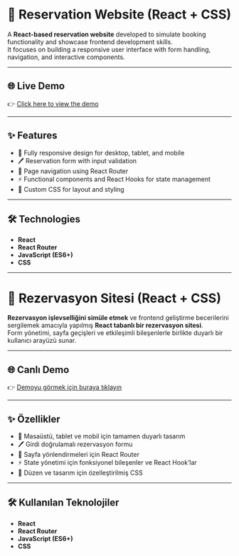 # 🏨 Reservation Website (React + CSS)

A **React-based reservation website** developed to simulate booking functionality and showcase frontend development skills.  
It focuses on building a responsive user interface with form handling, navigation, and interactive components.  

---

## 🌐 Live Demo
👉 [Click here to view the demo](https://reservation-websitesi.netlify.app/)  

---

## ✨ Features
- 📱 Fully responsive design for desktop, tablet, and mobile  
- 🖊️ Reservation form with input validation  
- 🔀 Page navigation using React Router  
- ⚡ Functional components and React Hooks for state management  
- 🎨 Custom CSS for layout and styling  

---

## 🛠️ Technologies
- **React**  
- **React Router**  
- **JavaScript (ES6+)**  
- **CSS**  

---

# 🏨 Rezervasyon Sitesi (React + CSS)

**Rezervasyon işlevselliğini simüle etmek** ve frontend geliştirme becerilerini sergilemek amacıyla yapılmış **React tabanlı bir rezervasyon sitesi**.  
Form yönetimi, sayfa geçişleri ve etkileşimli bileşenlerle birlikte duyarlı bir kullanıcı arayüzü sunar.  

---

## 🌐 Canlı Demo
👉 [Demoyu görmek için buraya tıklayın](https://reservation-websitesi.netlify.app/)  

---

## ✨ Özellikler
- 📱 Masaüstü, tablet ve mobil için tamamen duyarlı tasarım  
- 🖊️ Girdi doğrulamalı rezervasyon formu  
- 🔀 Sayfa yönlendirmeleri için React Router  
- ⚡ State yönetimi için fonksiyonel bileşenler ve React Hook’lar  
- 🎨 Düzen ve tasarım için özelleştirilmiş CSS  

---

## 🛠️ Kullanılan Teknolojiler
- **React**  
- **React Router**  
- **JavaScript (ES6+)**  
- **CSS**  
